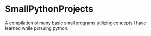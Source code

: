 # SmallPythonProjects
A compilation of many basic small programs utilizing concepts I have learned while pursuing python.
